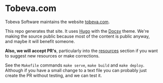 # Tobeva.com

Tobeva Software maintains the website [tobeva.com](https://tobeva.com).

This repo generates that site. It uses [Hugo](https://gohugo.io/) with the [Docsy](https://github.com/google/docsy) theme. We're making the source public because most of the content is public anyway, and maybe it will benefit someone.

**Also, we will accept PR's**, particularly into the [resources](content/resources) section if you want to suggest new resources or make corrections.

See the `Makefile` commands `make serve`, `make build` and `make deploy`. Although if you have a small change to a text file you can probably just create the PR without testing, and we can test it.
